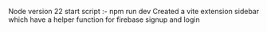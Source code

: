Node version 22
start script :- npm run dev
Created a vite extension sidebar which have a helper function for firebase signup and login 
